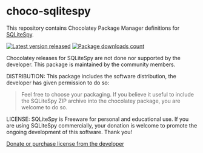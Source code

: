 ﻿# choco-sqlitespy

This repository contains Chocolatey Package Manager definitions for
[SQLiteSpy](https://chocolatey.org/packages/sqlitespy).

[![Latest version released](https://img.shields.io/chocolatey/v/sqlitespy)](https://chocolatey.org/packages/sqlitespy)
[![Package downloads count](https://img.shields.io/chocolatey/dt/sqlitespy)](https://chocolatey.org/packages/sqlitespy)

Chocolatey releases for SQLiteSpy are not done nor supported by the developer.
This package is maintained by the community members.

DISTRIBUTION: This package includes the software distribution, the developer has given permission to do so:

> Feel free to choose your packaging. If you believe it useful to include the SQLiteSpy ZIP archive into the chocolatey package, you are welcome to do so.

LICENSE: SQLiteSpy is Freeware for personal and educational use. If you are using SQLiteSpy commercially, your donation is welcome to promote the ongoing development of this software. Thank you!

[Donate or purchase license from the developer](http://www.shareit.com/product.html?productid=300033392&cart=1)

